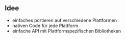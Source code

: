 ##  Idee

* einfaches portieren auf verschiedene Plattformen
* nativen Code für jede Plattform
* einfache API mit Plattformspezifischen Bibliotheken
